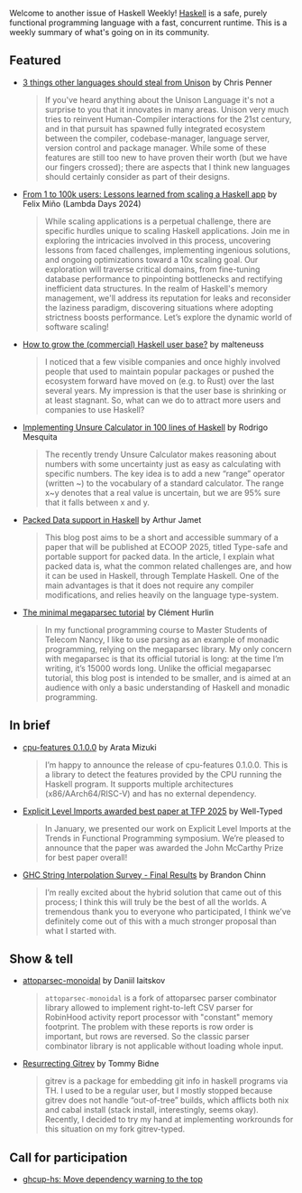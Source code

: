 Welcome to another issue of Haskell Weekly!
[Haskell](https://www.haskell.org) is a safe, purely functional programming language with a fast, concurrent runtime.
This is a weekly summary of what's going on in its community.

## Featured

- [3 things other languages should steal from Unison](https://chrispenner.ca/posts/things-to-steal-from-unison) by Chris Penner
  > If you've heard anything about the Unison Language it's not a surprise to you that it innovates in many areas. Unison very much tries to reinvent Human-Compiler interactions for the 21st century, and in that pursuit has spawned fully integrated ecosystem between the compiler, codebase-manager, language server, version control and package manager. While some of these features are still too new to have proven their worth (but we have our fingers crossed); there are aspects that I think new languages should certainly consider as part of their designs.

- [From 1 to 100k users: Lessons learned from scaling a Haskell app](https://www.youtube.com/watch?v=1LEjxwahQgY) by Felix Miño (Lambda Days 2024)
  > While scaling applications is a perpetual challenge, there are specific hurdles unique to scaling Haskell applications. Join me in exploring the intricacies involved in this process, uncovering lessons from faced challenges, implementing ingenious solutions, and ongoing optimizations toward a 10x scaling goal. Our exploration will traverse critical domains, from fine-tuning database performance to pinpointing bottlenecks and rectifying inefficient data structures. In the realm of Haskell's memory management, we'll address its reputation for leaks and reconsider the laziness paradigm, discovering situations where adopting strictness boosts performance. Let’s explore the dynamic world of software scaling!
  
- [How to grow the (commercial) Haskell user base?](https://discourse.haskell.org/t/how-to-grow-the-commercial-haskell-user-base/11930) by malteneuss
  > I noticed that a few visible companies and once highly involved people that used to maintain popular packages or pushed the ecosystem forward have moved on (e.g. to Rust) over the last several years. My impression is that the user base is shrinking or at least stagnant. So, what can we do to attract more users and companies to use Haskell?
  
- [Implementing Unsure Calculator in 100 lines of Haskell](https://alt-romes.github.io/posts/2025-04-25-unsure-calculator-in-100-lines-of-haskell.html) by Rodrigo Mesquita
  > The recently trendy Unsure Calculator makes reasoning about numbers with some uncertainty just as easy as calculating with specific numbers. The key idea is to add a new “range” operator (written ~) to the vocabulary of a standard calculator. The range x~y denotes that a real value is uncertain, but we are 95% sure that it falls between x and y.
  
- [Packed Data support in Haskell](https://arthi-chaud.github.io/posts/packed/) by Arthur Jamet
  > This blog post aims to be a short and accessible summary of a paper that will be published at ECOOP 2025, titled Type-safe and portable support for packed data. In the article, I explain what packed data is, what the common related challenges are, and how it can be used in Haskell, through Template Haskell. One of the main advantages is that it does not require any compiler modifications, and relies heavily on the language type-system.
  
- [The minimal megaparsec tutorial](https://www.tweag.io/blog/2025-04-24-minimal-megaparsec-tutorial/) by Clément Hurlin
  > In my functional programming course to Master Students of Telecom Nancy, I like to use parsing as an example of monadic programming, relying on the megaparsec library. My only concern with megaparsec is that its official tutorial is long: at the time I’m writing, it’s 15000 words long. Unlike the official megaparsec tutorial, this blog post is intended to be smaller, and is aimed at an audience with only a basic understanding of Haskell and monadic programming.

## In brief

- [cpu-features 0.1.0.0](https://discourse.haskell.org/t/ann-cpu-features-0-1-0-0/11925) by Arata Mizuki
  > I’m happy to announce the release of cpu-features 0.1.0.0. This is a library to detect the features provided by the CPU running the Haskell program. It supports multiple architectures (x86/AArch64/RISC-V) and has no external dependency.
  
- [Explicit Level Imports awarded best paper at TFP 2025](https://www.well-typed.com/blog/2025/04/explicit-level-imports/) by Well-Typed
  > In January, we presented our work on Explicit Level Imports at the Trends in Functional Programming symposium. We’re pleased to announce that the paper was awarded the John McCarthy Prize for best paper overall!
  
- [GHC String Interpolation Survey - Final Results](https://discourse.haskell.org/t/ghc-string-interpolation-survey-final-results/11971) by Brandon Chinn
  > I’m really excited about the hybrid solution that came out of this process; I think this will truly be the best of all the worlds. A tremendous thank you to everyone who participated, I think we’ve definitely come out of this with a much stronger proposal than what I started with.

## Show & tell

- [attoparsec-monoidal](https://github.com/yaitskov/attoparsec-monoidal) by Daniil Iaitskov
  > `attoparsec-monoidal` is a fork of attoparsec parser combinator library allowed to implement right-to-left CSV parser for RobinHood activity report processor with "constant" memory footprint. The problem with these reports is row order is important, but rows are reversed. So the classic parser combinator library is not applicable without loading whole input.
  
- [Resurrecting Gitrev](https://discourse.haskell.org/t/resurrecting-gitrev/11933) by Tommy Bidne
  > gitrev is a package for embedding git info in haskell programs via TH. I used to be a regular user, but I mostly stopped because gitrev does not handle “out-of-tree” builds, which afflicts both nix and cabal install (stack install, interestingly, seems okay). Recently, I decided to try my hand at implementing workrounds for this situation on my fork gitrev-typed.
  
## Call for participation

- [ghcup-hs: Move dependency warning to the top](https://github.com/haskell/ghcup-hs/issues/1256)

